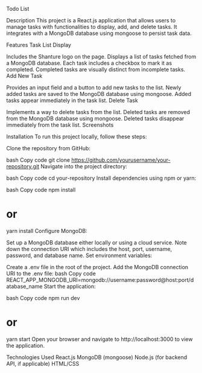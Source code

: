 Todo List

Description
This project is a React.js application that allows users to manage tasks with functionalities to display, add, and delete tasks. It integrates with a MongoDB database using mongoose to persist task data.

Features
Task List Display

Includes the Shanture logo on the page.
Displays a list of tasks fetched from a MongoDB database.
Each task includes a checkbox to mark it as completed.
Completed tasks are visually distinct from incomplete tasks.
Add New Task

Provides an input field and a button to add new tasks to the list.
Newly added tasks are saved to the MongoDB database using mongoose.
Added tasks appear immediately in the task list.
Delete Task

Implements a way to delete tasks from the list.
Deleted tasks are removed from the MongoDB database using mongoose.
Deleted tasks disappear immediately from the task list.
Screenshots


Installation
To run this project locally, follow these steps:

Clone the repository from GitHub:

bash
Copy code
git clone https://github.com/yourusername/your-repository.git
Navigate into the project directory:

bash
Copy code
cd your-repository
Install dependencies using npm or yarn:

bash
Copy code
npm install
# or
yarn install
Configure MongoDB:

Set up a MongoDB database either locally or using a cloud service.
Note down the connection URI which includes the host, port, username, password, and database name.
Set environment variables:

Create a .env file in the root of the project.
Add the MongoDB connection URI to the .env file:
bash
Copy code
REACT_APP_MONGODB_URI=mongodb://username:password@host:port/database_name
Start the application:

bash
Copy code
npm run dev
# or
yarn start
Open your browser and navigate to http://localhost:3000 to view the application.

Technologies Used
React.js
MongoDB (mongoose)
Node.js (for backend API, if applicable)
HTML/CSS
